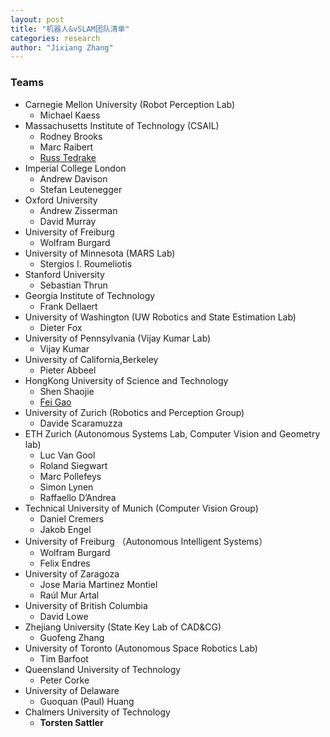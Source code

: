 ```yaml
---
layout: post
title: "机器人&vSLAM团队清单"
categories: research
author: "Jixiang Zhang"
---
```


### Teams

- Carnegie Mellon University (Robot Perception Lab)
  - Michael Kaess
- Massachusetts Institute of Technology (CSAIL)
  - Rodney Brooks
  - Marc Raibert
  - [Russ Tedrake](http://groups.csail.mit.edu/locomotion/russt.html)
- Imperial College London
  - Andrew Davison
  - Stefan Leutenegger
- Oxford University
  - Andrew Zisserman
  - David Murray
- University of Freiburg
  - Wolfram Burgard
- University of Minnesota (MARS Lab)
  - Stergios I. Roumeliotis
- Stanford University
  - Sebastian Thrun
- Georgia Institute of Technology
  - Frank Dellaert
- University of Washington (UW Robotics and State Estimation Lab)
  - Dieter Fox
- University of Pennsylvania (Vijay Kumar Lab)
  - Vijay Kumar
- University of California,Berkeley
  - Pieter Abbeel
- HongKong University of Science and Technology
  - Shen Shaojie
  - [Fei Gao](https://ustfei.com)
- University of Zurich (Robotics and Perception Group)
  - Davide Scaramuzza
- ETH Zurich (Autonomous Systems Lab, Computer Vision and Geometry lab)
  - Luc Van Gool
  - Roland Siegwart
  - Marc Pollefeys
  - Simon Lynen
  - Raffaello D’Andrea
- Technical University of Munich (Computer Vision Group)
  - Daniel Cremers
  - Jakob Engel
- University of Freiburg （Autonomous Intelligent Systems）
  - Wolfram Burgard
  - Felix Endres
- University of Zaragoza
  - Jose Maria Martinez Montiel
  - Raúl Mur Artal
- University of British Columbia
  - David Lowe
- Zhejiang University (State Key Lab of CAD&CG)
  - Guofeng Zhang
- University of Toronto (Autonomous Space Robotics Lab)
  - Tim Barfoot
- Queensland University of Technology
  - Peter Corke
- University of Delaware
  - Guoquan (Paul) Huang
- Chalmers University of Technology
  - **Torsten Sattler**